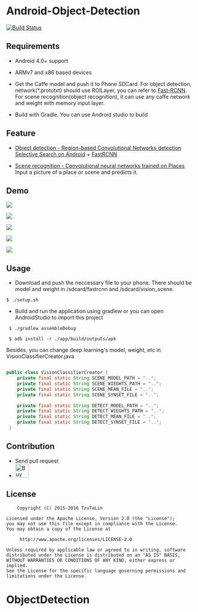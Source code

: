 # Android-Object-Detection
[![Build Status](https://travis-ci.org/tzutalin/Android-Object-Detection.png)](https://travis-ci.org/tzutalin/Android-Object-Detection)

## Requirements
* Android 4.0+ support

* ARMv7 and x86 based devices

* Get the Caffe model and push it to Phone SDCard. For object detection, network(*.prototxt) should use ROILayer, you can refer to [Fast-RCNN](https://github.com/rbgirshick/fast-rcnn). For scene recognition(object recognition), it can use any caffe network and weight with memory input layer.

* Build with Gradle. You can use Android studio to build

## Feature
* [Object detection - Region-based Convolutional Networks detection](http://arxiv.org/abs/1504.08083)
[Selective Search on Android](https://github.com/tzutalin/dlib-android) + [FastRCNN](https://github.com/rbgirshick/caffe-fast-rcnn)

* [Scene recognition - Convolutional neural networks trained on Places](http://places.csail.mit.edu/downloadCNN.html)
 Input a picture of a place or scene and predicts it.

## Demo

![](demo/1.png)

![](demo/2.png)

![](demo/3.png)

![](demo/4.png)

![](demo/5.png)

## Usage 

* Download and push the neccessary file to your phone. There should be model and weight in /sdcard/fastrcnn and /sdcard/vision_scene.

` $ ./setup.sh `

* Build and run the application using  gradlew or you can open AndroidStudio to import this project

` $ ./gradlew assembleDebug`

` $ adb install -r ./app/build/outputs/apk`

Besides, you can change deep learning's model, weight, etc in VisionClassifierCreator.java
``` java

public class VisionClassifierCreator {
    private final static String SCENE_MODEL_PATH = "..";
    private final static String SCENE_WIEGHTS_PATH = "..";
    private final static String SCENE_MEAN_FILE = "..";
    private final static String SCENE_SYNSET_FILE = "..";

    private final static String DETECT_MODEL_PATH = "..";
    private final static String DETECT_WIEGHTS_PATH = "..";
    private final static String DETECT_MEAN_FILE = "..";
    private final static String DETECT_SYNSET_FILE = "..";
 }
``` 

## Contribution
* Send pull request
* <a href='https://ko-fi.com/A4263TV2' target='_blank'><img height='36' style='border:0px;height:36px;' src='https://az743702.vo.msecnd.net/cdn/kofi1.png?v=0' border='0' alt='Buy Me a Coffee at ko-fi.com' /></a>

## License

	    Copyright (C) 2015-2016 TzuTaLin
	
	Licensed under the Apache License, Version 2.0 (the "License");
	you may not use this file except in compliance with the License.
	You may obtain a copy of the License at
	
	     http://www.apache.org/licenses/LICENSE-2.0
	
	Unless required by applicable law or agreed to in writing, software
	distributed under the License is distributed on an "AS IS" BASIS,
	WITHOUT WARRANTIES OR CONDITIONS OF ANY KIND, either express or implied.
	See the License for the specific language governing permissions and
	limitations under the License.
# ObjectDetection
